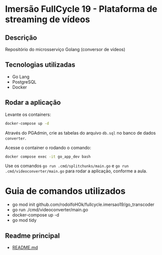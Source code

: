 # Imersão FullCycle 19 - Plataforma de streaming de vídeos

## Descrição

Repositório do microsserviço Golang (conversor de vídeos)

## Tecnologias utilizadas

- Go Lang
- PostgreSQL
- Docker

## Rodar a aplicação

Levante os containers:

```bash
docker-compose up -d
```

Através do PGAdmin, crie as tabelas do arquivo `db.sql` no banco de dados `converter`.

Acesse o container o rodando o comando:

```bash
docker compose exec -it go_app_dev bash
```

Use os comandos `go run .cmd/splitchunks/main.go` e `go run .cmd/videoconverter/main.go` para rodar a aplicação, conforme a aula.

# Guia de comandos utilizados

- go mod init github.com/rodolfoHOk/fullcycle.imersao19/go_transcoder
- go run ./cmd/videoconverter/main.go
- docker-compose up -d
- go mod tidy

## Readme principal

- [README.md](../README.md)
